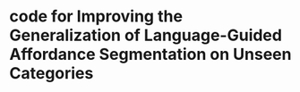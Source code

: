 # code for Improving the Generalization of Language-Guided Affordance Segmentation on Unseen Categories